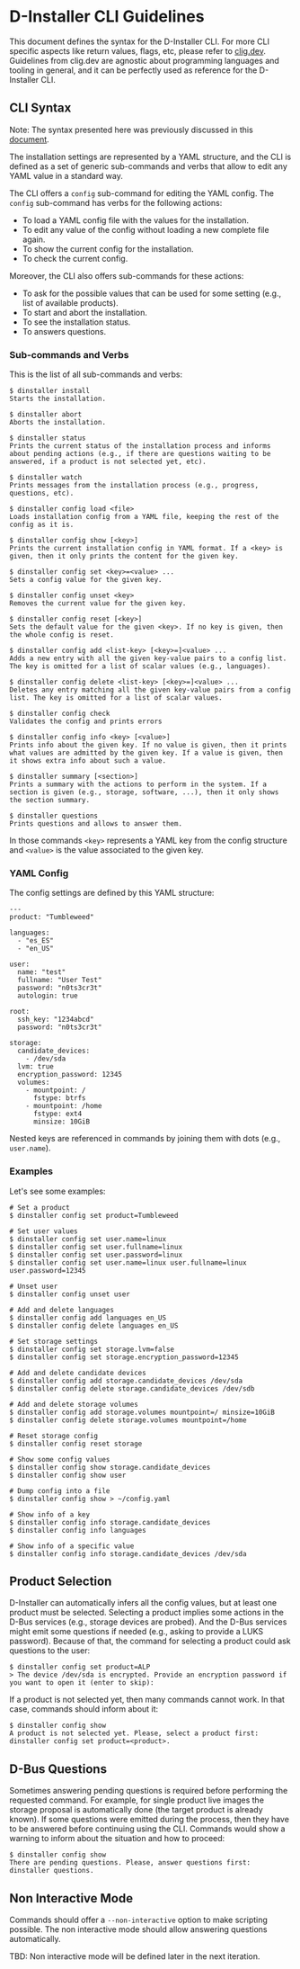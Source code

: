 # D-Installer CLI Guidelines

This document defines the syntax for the D-Installer CLI. For more CLI specific aspects like return values, flags, etc, please refer to [clig.dev](https://clig.dev/). Guidelines from clig.dev are agnostic about programming languages and tooling in general, and it can be perfectly used as reference for the D-Installer CLI.

## CLI Syntax

Note: The syntax presented here was previously discussed in this [document](https://gist.github.com/joseivanlopez/808c2be0cf668b4b457fc5d9ec20dc73).

The installation settings are represented by a YAML structure, and the CLI is defined as a set of generic sub-commands and verbs that allow to edit any YAML value in a standard way.

The CLI offers a `config` sub-command for editing the YAML config. The `config` sub-command has verbs for the following actions:

* To load a YAML config file with the values for the installation.
* To edit any value of the config without loading a new complete file again.
* To show the current config for the installation.
* To check the current config.

Moreover, the CLI also offers sub-commands for these actions:

* To ask for the possible values that can be used for some setting (e.g., list of available products).
* To start and abort the installation.
* To see the installation status.
* To answers questions.

### Sub-commands and Verbs

This is the list of all sub-commands and verbs:

~~~
$ dinstaller install
Starts the installation.

$ dinstaller abort
Aborts the installation.

$ dinstaller status
Prints the current status of the installation process and informs about pending actions (e.g., if there are questions waiting to be answered, if a product is not selected yet, etc).

$ dinstaller watch
Prints messages from the installation process (e.g., progress, questions, etc).

$ dinstaller config load <file>
Loads installation config from a YAML file, keeping the rest of the config as it is.

$ dinstaller config show [<key>]
Prints the current installation config in YAML format. If a <key> is given, then it only prints the content for the given key.

$ dinstaller config set <key>=<value> ...
Sets a config value for the given key.

$ dinstaller config unset <key>
Removes the current value for the given key.

$ dinstaller config reset [<key>]
Sets the default value for the given <key>. If no key is given, then the whole config is reset.

$ dinstaller config add <list-key> [<key>=]<value> ...
Adds a new entry with all the given key-value pairs to a config list. The key is omitted for a list of scalar values (e.g., languages).

$ dinstaller config delete <list-key> [<key>=]<value> ...
Deletes any entry matching all the given key-value pairs from a config list. The key is omitted for a list of scalar values.

$ dinstaller config check
Validates the config and prints errors

$ dinstaller config info <key> [<value>]
Prints info about the given key. If no value is given, then it prints what values are admitted by the given key. If a value is given, then it shows extra info about such a value.

$ dinstaller summary [<section>]
Prints a summary with the actions to perform in the system. If a section is given (e.g., storage, software, ...), then it only shows the section summary.

$ dinstaller questions
Prints questions and allows to answer them.

~~~

In those commands `<key>` represents a YAML key from the config structure and `<value>` is the value associated to the given key.

### YAML Config

The config settings are defined by this YAML structure:

~~~
---
product: "Tumbleweed"

languages:
  - "es_ES"
  - "en_US"

user:
  name: "test"
  fullname: "User Test"
  password: "n0ts3cr3t"
  autologin: true

root:
  ssh_key: "1234abcd"
  password: "n0ts3cr3t"

storage:
  candidate_devices:
    - /dev/sda
  lvm: true
  encryption_password: 12345
  volumes:
    - mountpoint: /
      fstype: btrfs
    - mountpoint: /home
      fstype: ext4
      minsize: 10GiB
~~~

Nested keys are referenced in commands by joining them with dots (e.g., `user.name`).

### Examples

Let's see some examples:

~~~
# Set a product
$ dinstaller config set product=Tumbleweed

# Set user values
$ dinstaller config set user.name=linux
$ dinstaller config set user.fullname=linux
$ dinstaller config set user.password=linux
$ dinstaller config set user.name=linux user.fullname=linux user.password=12345

# Unset user
$ dinstaller config unset user

# Add and delete languages
$ dinstaller config add languages en_US
$ dinstaller config delete languages en_US

# Set storage settings
$ dinstaller config set storage.lvm=false
$ dinstaller config set storage.encryption_password=12345

# Add and delete candidate devices
$ dinstaller config add storage.candidate_devices /dev/sda
$ dinstaller config delete storage.candidate_devices /dev/sdb

# Add and delete storage volumes
$ dinstaller config add storage.volumes mountpoint=/ minsize=10GiB
$ dinstaller config delete storage.volumes mountpoint=/home

# Reset storage config
$ dinstaller config reset storage

# Show some config values
$ dinstaller config show storage.candidate_devices
$ dinstaller config show user

# Dump config into a file
$ dinstaller config show > ~/config.yaml

# Show info of a key
$ dinstaller config info storage.candidate_devices
$ dinstaller config info languages

# Show info of a specific value
$ dinstaller config info storage.candidate_devices /dev/sda
~~~

## Product Selection

D-Installer can automatically infers all the config values, but at least one product must be selected. Selecting a product implies some actions in the D-Bus services (e.g., storage devices are probed). And the D-Bus services might emit some questions if needed (e.g., asking to provide a LUKS password). Because of that, the command for selecting a product could ask questions to the user:

~~~
$ dinstaller config set product=ALP
> The device /dev/sda is encrypted. Provide an encryption password if you want to open it (enter to skip):
~~~

If a product is not selected yet, then many commands cannot work. In that case, commands should inform about it:

~~~
$ dinstaller config show
A product is not selected yet. Please, select a product first: dinstaller config set product=<product>.
~~~

## D-Bus Questions

Sometimes answering pending questions is required before performing the requested command. For example, for single product live images the storage proposal is automatically done (the target product is already known). If some questions were emitted during the process, then they have to be answered before continuing using the CLI. Commands would show a warning to inform about the situation and how to proceed:

~~~
$ dinstaller config show
There are pending questions. Please, answer questions first: dinstaller questions.
~~~

## Non Interactive Mode

Commands should offer a `--non-interactive` option to make scripting possible. The non interactive mode should allow answering questions automatically.

TBD: Non interactive mode will be defined later in the next iteration.
